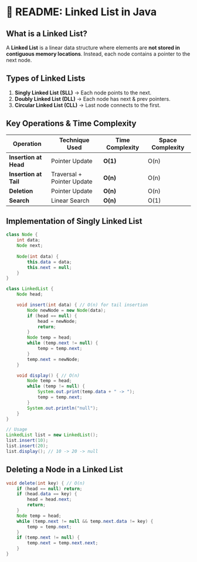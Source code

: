 # **📌 README: Linked List in Java**
## **What is a Linked List?**
A **Linked List** is a linear data structure where elements are **not stored in contiguous memory locations**. Instead, each node contains a pointer to the next node.

## **Types of Linked Lists**
1. **Singly Linked List (SLL)** → Each node points to the next.
2. **Doubly Linked List (DLL)** → Each node has next & prev pointers.
3. **Circular Linked List (CLL)** → Last node connects to the first.

## **Key Operations & Time Complexity**
| Operation | Technique Used | Time Complexity | Space Complexity |
|-----------|--------------|----------------|----------------|
| **Insertion at Head** | Pointer Update | **O(1)** | O(n) |
| **Insertion at Tail** | Traversal + Pointer Update | **O(n)** | O(n) |
| **Deletion** | Pointer Update | **O(n)** | O(n) |
| **Search** | Linear Search | **O(n)** | O(1) |

## **Implementation of Singly Linked List**
```java
class Node {
    int data;
    Node next;
    
    Node(int data) {
        this.data = data;
        this.next = null;
    }
}

class LinkedList {
    Node head;

    void insert(int data) { // O(n) for tail insertion
        Node newNode = new Node(data);
        if (head == null) {
            head = newNode;
            return;
        }
        Node temp = head;
        while (temp.next != null) {
            temp = temp.next;
        }
        temp.next = newNode;
    }

    void display() { // O(n)
        Node temp = head;
        while (temp != null) {
            System.out.print(temp.data + " -> ");
            temp = temp.next;
        }
        System.out.println("null");
    }
}

// Usage
LinkedList list = new LinkedList();
list.insert(10);
list.insert(20);
list.display(); // 10 -> 20 -> null
```

## **Deleting a Node in a Linked List**
```java
void delete(int key) { // O(n)
    if (head == null) return;
    if (head.data == key) {
        head = head.next;
        return;
    }
    Node temp = head;
    while (temp.next != null && temp.next.data != key) {
        temp = temp.next;
    }
    if (temp.next != null) {
        temp.next = temp.next.next;
    }
}
```